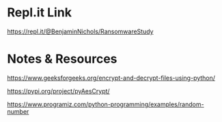 # Repl.it Link
https://repl.it/@BenjaminNichols/RansomwareStudy


# Notes & Resources
https://www.geeksforgeeks.org/encrypt-and-decrypt-files-using-python/

https://pypi.org/project/pyAesCrypt/

https://www.programiz.com/python-programming/examples/random-number
